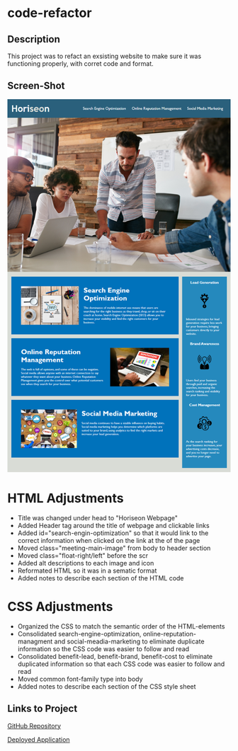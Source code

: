 
# code-refactor

## Description
This project was to refact an exsisting website to make sure it was functioning properly, with corret code and format. 



## Screen-Shot
![The Horiseon webpage includes a navigation bar, a header image, and cards with text and images at the bottom of the page.](./Assets-1/01-html-css-git-homework-demo.png)

# HTML Adjustments
<ul>
    <li>
        Title was changed under head to "Horiseon Webpage"
    </li>
    <li>
        Added Header tag around the title of webpage and clickable links
    </li>
    <li>
        Added id="search-engin-optimization" so that it would link to the correct information when clicked on the link at the of the page
    </li>
    <li>
        Moved class="meeting-main-image" from body to header section
    </li>
    <li> Moved class="float-right/left" before the scr
    </li>
    <li>
        Added alt descriptions to each image and icon
    </li>
    <li>
        Reformated HTML so it was in a sematic format
    </li>
    <li>
         Added notes to describe each section of the HTML code
    </li>
</ul>

# CSS Adjustments
<ul>
    <li>
        Organized the CSS to match the semantic order of the HTML-elements
    </li>
    <li>
        Consolidated search-engine-optimization, online-reputation-managment and social-meadia-marketing to eliminate duplicate information so the CSS code was easier to follow and read 
    </li>
    <li>
        Consolidated benefit-lead, benefit-brand, benefit-cost to eliminate duplicated information so that each CSS code was easier to follow and read 
    </li>
    <li>
        Moved common font-family type into body
    <li>
        Added notes to describe each section of the CSS style sheet
    </li>
</ul>

## Links to Project

<a href="https://github.com/smturner/Code-refactor">GitHub Repository</a>

<a href="https://smturner.github.io/Code-refactor/">Deployed Application</a>

 




